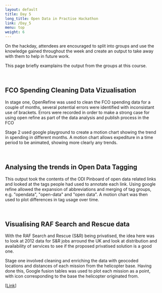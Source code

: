 ```yaml
---
layout: default
title: Day 5
long_title: Open Data in Practise Hackathon
link: /Day_5
menu: top
weight: 6
---
```


On the hackday, attendees are encouraged to split into groups and use the knowledge gained throughout the week and create an output to take away with them to help in future work. 

This page briefly examplains the output from the groups at this course.

<br>

## **FCO Spending Cleaning Data Vizualisation**

In stage one, OpenRefine was used to clean the FCO spending data for a couple of months, several potential errors were identified with inconsistant use of brackets. Errors were recorded in order to make a strong case for using open refine as part of the data analysis and publish process in the FCO

Stage 2 used google playground to create a motion chart showing the trend in spending in different months. A motion chart allows expediture in a time period to be animated, showing more clearly any trends.

<br>

## **Analysing the trends in Open Data Tagging**

This output took the contents of the ODI Pinboard of open data related links and looked at the tags people had used to annotate each link. Using google refine allowed the expansion of abbreviations and merging of tag groups, e.g. "opendata", "open-data" and "open data". A motion chart was then used to plot differences in tag usage over time. 

<br>

## **Visualising RAF Search and Rescue data**

With the RAF Search and Rescue (S&R) being privatised, the idea here was to look at 2012 data for S&R jobs arround the UK and look at distribution and availability of services to see if the proposed privatised solution is a good one. 

Stage one involved cleaning and enriching the data with geocoded locations and distances of each mission from the helicopter base. Having done this, Google fusion tables was used to plot each mission as a point, with icon corresponding to the base the helicopter originated from. 

\[[Link](https://www.google.com/fusiontables/DataSource?docid=1y36seoYQD3NYlaugWFV1j1Y3zQqruReYZCiajho#map:id=3)\]

